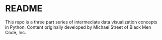 # README #

This repo is a three part series of intermediate data visualization concepts in Python.  Content originally developed by Michael Street of Black Men Code, Inc.